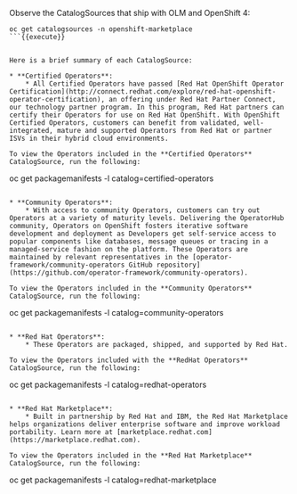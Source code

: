 Observe the CatalogSources that ship with OLM and OpenShift 4:

```
oc get catalogsources -n openshift-marketplace
```{{execute}}


Here is a brief summary of each CatalogSource:

* **Certified Operators**:
    * All Certified Operators have passed [Red Hat OpenShift Operator Certification](http://connect.redhat.com/explore/red-hat-openshift-operator-certification), an offering under Red Hat Partner Connect, our technology partner program. In this program, Red Hat partners can certify their Operators for use on Red Hat OpenShift. With OpenShift Certified Operators, customers can benefit from validated, well-integrated, mature and supported Operators from Red Hat or partner ISVs in their hybrid cloud environments.

To view the Operators included in the **Certified Operators** CatalogSource, run the following:

```
oc get packagemanifests -l catalog=certified-operators
```{{execute}}

* **Community Operators**:
    * With access to community Operators, customers can try out Operators at a variety of maturity levels. Delivering the OperatorHub community, Operators on OpenShift fosters iterative software development and deployment as Developers get self-service access to popular components like databases, message queues or tracing in a managed-service fashion on the platform. These Operators are maintained by relevant representatives in the [operator-framework/community-operators GitHub repository](https://github.com/operator-framework/community-operators).

To view the Operators included in the **Community Operators** CatalogSource, run the following:

```
oc get packagemanifests -l catalog=community-operators
```{{execute}}

* **Red Hat Operators**:
    * These Operators are packaged, shipped, and supported by Red Hat.

To view the Operators included with the **RedHat Operators** CatalogSource, run the following:

```
oc get packagemanifests -l catalog=redhat-operators
```{{execute}}

* **Red Hat Marketplace**:
    * Built in partnership by Red Hat and IBM, the Red Hat Marketplace helps organizations deliver enterprise software and improve workload portability. Learn more at [marketplace.redhat.com](https://marketplace.redhat.com).

To view the Operators included in the **Red Hat Marketplace** CatalogSource, run the following:

```
oc get packagemanifests -l catalog=redhat-marketplace
```{{execute}}
